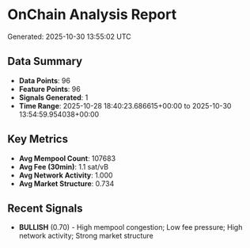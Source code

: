 # OnChain Analysis Report
Generated: 2025-10-30 13:55:02 UTC

## Data Summary
- **Data Points**: 96
- **Feature Points**: 96
- **Signals Generated**: 1
- **Time Range**: 2025-10-28 18:40:23.686615+00:00 to 2025-10-30 13:54:59.954038+00:00

## Key Metrics
- **Avg Mempool Count**: 107683
- **Avg Fee (30min)**: 1.1 sat/vB
- **Avg Network Activity**: 1.000
- **Avg Market Structure**: 0.734

## Recent Signals
- **BULLISH** (0.70) - High mempool congestion; Low fee pressure; High network activity; Strong market structure
